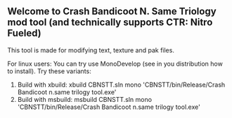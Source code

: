 ## Welcome to Crash Bandicoot N. Same Triology mod tool (and technically supports CTR: Nitro Fueled)
This tool is made for modifying text, texture and pak files.


For linux users:
You can try use MonoDevelop (see in you distribution how to install).
Try these variants:
1) Build with xbuild:
xbuild CBNSTT.sln
mono 'CBNSTT/bin/Release/Crash Bandicoot n.same trilogy tool.exe'
2) Build with msbuild:
msbuild CBNSTT.sln
mono 'CBNSTT/bin/Release/Crash Bandicoot n.same trilogy tool.exe'